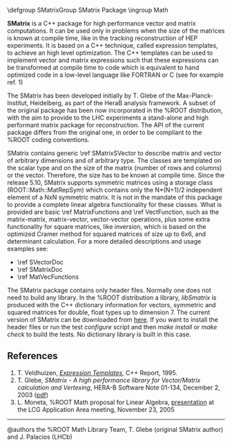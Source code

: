 \defgroup SMatrixGroup SMatrix Package
\ingroup  Math


**SMatrix** is a C++ package for high performance vector and matrix computations. It can be
used only in problems when the size of the matrices is known at compile time, like in the
tracking reconstruction of HEP experiments. It is based on a C++ technique, called expression
templates, to achieve an high level optimization. The C++ templates can be used to implement
vector and matrix expressions such that these expressions can be transformed at compile time
to code which is equivalent to hand optimized code in a low-level language like FORTRAN or
C (see for example ref. 1)

The SMatrix has been developed initially by T. Glebe of the Max-Planck-Institut, Heidelberg,
as part of the HeraB analysis framework. A subset of the original package has been now incorporated
in the %ROOT distribution, with the aim to provide to the LHC experiments a stand-alone and
high performant matrix package for reconstruction. The API of the current package differs
from the original one, in order to be compliant to the %ROOT coding conventions.

SMatrix contains generic \ref SMatrixSVector to describe matrix and vector of arbitrary
dimensions and of arbitrary type. The classes are templated on the scalar type and on the
size of the matrix (number of rows and columns) or the vector. Therefore, the size has to
be known at compile time. Since the release 5.10, SMatrix supports symmetric matrices using
a storage class (ROOT::Math::MatRepSym) which contains only the N*(N+1)/2 independent element
of a NxN symmetric matrix.
It is not in the mandate of this package to provide a complete linear algebra functionality
for these classes. What is provided are basic \ref MatrixFunctions and \ref VectFunction,
such as the matrix-matrix, matrix-vector, vector-vector operations, plus some extra
functionality for square matrices, like inversion, which is based on the optimized Cramer
method for squared matrices of size up to 6x6, and determinant calculation.
For a more detailed descriptions and usage examples see:

*   \ref SVectorDoc
*   \ref SMatrixDoc
*   \ref MatVecFunctions

The SMatrix package contains only header files. Normally one does not need to build any library.
In the %ROOT distribution a library, _libSmatrix_ is produced with the C++ dictionary information
for vectors, symmetric and squared matrices for double, float types up to dimension 7.
The current version of SMatrix can be downloaded from [here](../SMatrix.tar.gz). If you want
to install the header files or run the test _configure_ script and then _make install_ or
_make check_ to build the tests. No dictionary library is built in this case.

## References

1.  T. Veldhuizen, [_Expression Templates_](http://osl.iu.edu/~tveldhui/papers/Expression-Templates/exprtmpl.html),
    C++ Report, 1995.
2.  T. Glebe, _SMatrix - A high performance library for Vector/Matrix calculation and Vertexing_,
    HERA-B Software Note 01-134, December 2, 2003 ([pdf](http://seal.web.cern.ch/seal/documents/mathlib/smatrix_herab.pdf))
3.  L. Moneta, %ROOT Math proposal for Linear Algebra, [presentation](http://seal.cern.ch/documents/mathlib/aa_matrix_nov05.pdf)
    at the LCG Application Area meeting, November 23, 2005

* * *

@authors the %ROOT Math Library Team, T. Glebe (original SMatrix author) and J. Palacios (LHCb)
